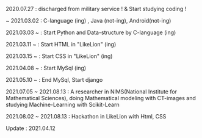 2020.07.27 : discharged from military service ! & Start studying coding !

~ 2021.03.02 : C-language (ing) , Java (not-ing), Android(not-ing)

2021.03.03 ~ : Start Python and Data-structure by C-language (ing)

2021.03.11 ~ : Start HTML in "LikeLion" (ing)

2021.03.15 ~ : Start CSS in "LikeLion" (ing)

2021.04.08 ~ : Start MySql (ing)

2021.05.10 ~ : End MySql, Start django

2021.07.05 ~ 2021.08.13 : A researcher in NIMS(National Institute for Mathematical Sciences), 
                          doing Mathematical modeling with CT-images and studying Machine-Learning with Scikit-Learn

2021.08.02 ~ 2021.08.13 : Hackathon in LikeLion with Html, CSS

Update : 2021.04.12
